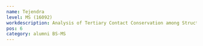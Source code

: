 ```yaml
---
name: Tejendra
level: MS (16092)
workdescription: Analysis of Tertiary Contact Conservation among Structurally Related Proteins
pos: 6
category: alumni BS-MS
---
```

